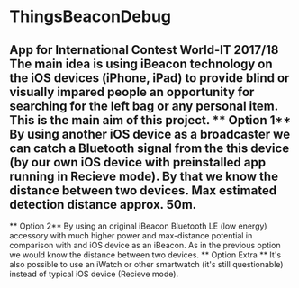 # ThingsBeaconDebug
App for International Contest World-IT 2017/18
The main idea is using iBeacon technology on the iOS devices (iPhone, iPad) to provide blind or visually impared people 
an opportunity for searching for the left bag or any personal item. 
This is the main aim of this project. 
** Option 1** By using another iOS device as a broadcaster we can catch a Bluetooth signal from the
this device (by our own iOS device with preinstalled app running in Recieve mode). By that we know the distance between two
devices. Max estimated detection distance approx. 50m.
-------------------------------------------------------
** Option 2** By using an original iBeacon Bluetooth LE (low energy) accessory with much higher power and max-distance 
potential in comparison with and iOS device as an iBeacon. As in the previous option we would know the distance between
two devices.
** Option Extra ** It's also possible to use an iWatch or other smartwatch (it's still questionable) instead of typical
iOS device (Recieve mode).
